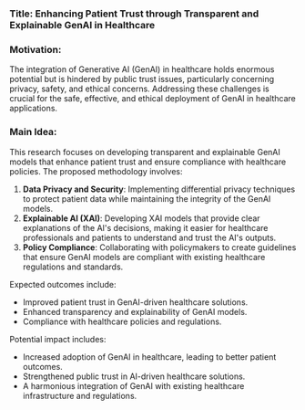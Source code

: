 ### Title: Enhancing Patient Trust through Transparent and Explainable GenAI in Healthcare

### Motivation:
The integration of Generative AI (GenAI) in healthcare holds enormous potential but is hindered by public trust issues, particularly concerning privacy, safety, and ethical concerns. Addressing these challenges is crucial for the safe, effective, and ethical deployment of GenAI in healthcare applications.

### Main Idea:
This research focuses on developing transparent and explainable GenAI models that enhance patient trust and ensure compliance with healthcare policies. The proposed methodology involves:

1. **Data Privacy and Security**: Implementing differential privacy techniques to protect patient data while maintaining the integrity of the GenAI models.
2. **Explainable AI (XAI)**: Developing XAI models that provide clear explanations of the AI's decisions, making it easier for healthcare professionals and patients to understand and trust the AI's outputs.
3. **Policy Compliance**: Collaborating with policymakers to create guidelines that ensure GenAI models are compliant with existing healthcare regulations and standards.

Expected outcomes include:
- Improved patient trust in GenAI-driven healthcare solutions.
- Enhanced transparency and explainability of GenAI models.
- Compliance with healthcare policies and regulations.

Potential impact includes:
- Increased adoption of GenAI in healthcare, leading to better patient outcomes.
- Strengthened public trust in AI-driven healthcare solutions.
- A harmonious integration of GenAI with existing healthcare infrastructure and regulations.